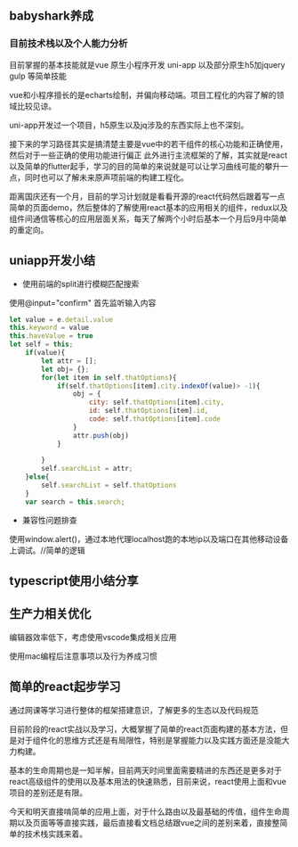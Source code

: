 ## babyshark养成

### 目前技术栈以及个人能力分析

目前掌握的基本技能就是vue 原生小程序开发  uni-app  以及部分原生h5加jquery gulp 等简单技能

vue和小程序擅长的是echarts绘制，并偏向移动端。项目工程化的内容了解的领域比较见谅。

uni-app开发过一个项目，h5原生以及jq涉及的东西实际上也不深刻。

接下来的学习路径其实是搞清楚主要是vue中的若干组件的核心功能和正确使用，然后对于一些正确的使用功能进行偏正
此外进行主流框架的了解，其实就是react以及简单的flutter起手，学习的目的简单的来说就是可以让学习曲线可能的攀升一点，同时也可以了解未来原声项前端的构建工程化。

距离国庆还有一个月，目前的学习计划就是看看开源的react代码然后跟着写一点简单的页面demo，然后整体的了解使用react基本的应用相关的组件，redux以及组件间通信等核心的应用层面关系，每天了解两个小时后基本一个月后9月中简单的重定向。


## uniapp开发小结

* 使用前端的split进行模糊匹配搜索

使用@input="confirm" 首先监听输入内容
```js
let value = e.detail.value
this.keyword = value
this.haveValue = true
let self = this;
	if(value){
		let attr = [];
		let obj= {};
		for(let item in self.thatOptions){
			if(self.thatOptions[item].city.indexOf(value)> -1){
				obj = {
					city: self.thatOptions[item].city,
					id: self.thatOptions[item].id,
					code: self.thatOptions[item].code
				}
				attr.push(obj)
			}
			
		}
		self.searchList = attr;
	}else{
		self.searchList = self.thatOptions
	}
	var search = this.search;
```

* 兼容性问题排查

使用window.alert()，通过本地代理localhost跑的本地ip以及端口在其他移动设备上调试。//简单的逻辑

## typescript使用小结分享



## 生产力相关优化

编辑器效率低下，考虑使用vscode集成相关应用

使用mac编程后注意事项以及行为养成习惯

## 简单的react起步学习 

通过网课等学习进行整体的框架搭建意识，了解更多的生态以及代码规范

目前阶段的react实战以及学习，大概掌握了简单的react页面构建的基本方法，但是对于组件化的思维方式还是有局限性，特别是掌握能力以及实践方面还是没能大力构建。

基本的生命周期也是一知半解，目前两天时间里面需要精进的东西还是更多对于react高级组件的使用以及基本用法的快速熟悉，目前来说，react使用上面和vue项目的差别还是有限。

今天和明天直接啃简单的应用上面，对于什么路由以及最基础的传值，组件生命周期以及页面等等直接实践，最后直接看文档总结跟vue之间的差别来着，直接整简单的技术栈实践来着。